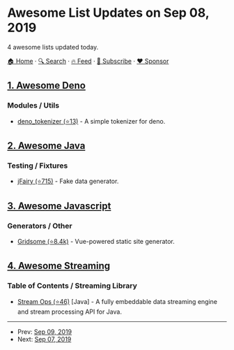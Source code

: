 # Awesome List Updates on Sep 08, 2019

4 awesome lists updated today.

[🏠 Home](/README.md) · [🔍 Search](https://www.trackawesomelist.com/search/) · [🔥 Feed](https://www.trackawesomelist.com/rss.xml) · [📮 Subscribe](https://trackawesomelist.us17.list-manage.com/subscribe?u=d2f0117aa829c83a63ec63c2f&id=36a103854c) · [❤️  Sponsor](https://github.com/sponsors/theowenyoung)



## [1. Awesome Deno](/content/denolib/awesome-deno/README.md)

### Modules / Utils

*   [deno\_tokenizer (⭐13)](https://github.com/eliassjogreen/deno_tokenizer) - A simple tokenizer for deno.

## [2. Awesome Java](/content/akullpp/awesome-java/README.md)

### Testing / Fixtures

*   [jFairy (⭐715)](https://github.com/Devskiller/jfairy) - Fake data generator.

## [3. Awesome Javascript](/content/sorrycc/awesome-javascript/README.md)

### Generators / Other

*   [Gridsome (⭐8.4k)](https://github.com/gridsome/gridsome) - Vue-powered static site generator.

## [4. Awesome Streaming](/content/manuzhang/awesome-streaming/README.md)

### Table of Contents / Streaming Library

*   [Stream Ops (⭐46)](https://github.com/nanosai/stream-ops-java) \[Java] - A fully embeddable data streaming engine and stream processing API for Java.

---

- Prev: [Sep 09, 2019](/content/2019/09/09/README.md)
- Next: [Sep 07, 2019](/content/2019/09/07/README.md)